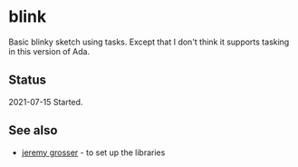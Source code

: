 # blink

Basic blinky sketch using tasks. Except that I don't think it supports tasking in this version of Ada.


## Status

2021-07-15	Started. 


## See also

* [jeremy grosser](https://synack.me/ada/pico/2021/06/11/rp2040-hal-release-0-4-0.html) - to set up the libraries
